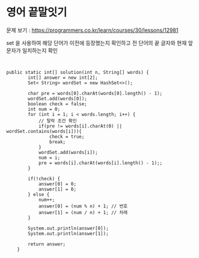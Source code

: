 # 영어 끝말잇기

문제 보기 : <https://programmers.co.kr/learn/courses/30/lessons/12981>


set 을 사용하여 해당 단어가 이전에 등장했는지 확인하고
전 단어의 끝 글자와 현재 앞 문자가 일치하는지 확인

<pre><code>

public static int[] solution(int n, String[] words) {
        int[] answer = new int[2];
        Set< String> wordSet = new HashSet<>();

        char pre = words[0].charAt(words[0].length() - 1);
        wordSet.add(words[0]);
        boolean check = false;
        int num = 0;
        for (int i = 1; i < words.length; i++) {
            // 탈락 조건 확인
            if(pre != words[i].charAt(0) || wordSet.contains(words[i])){
                check = true;
                break;
            }
            wordSet.add(words[i]);
            num = i;
            pre = words[i].charAt(words[i].length() - 1);;
        }

        if(!check) {
            answer[0] = 0;
            answer[1] = 0;
        } else {
            num++;
            answer[0] = (num % n) + 1; // 번호 
            answer[1] = (num / n) + 1; // 차례
        }

        System.out.println(answer[0]);
        System.out.println(answer[1]);

        return answer;
    }

</code></pre>
